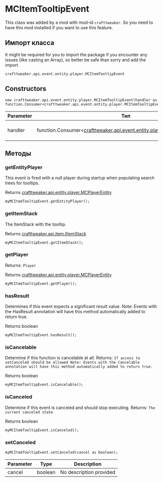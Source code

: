 # MCItemTooltipEvent

This class was added by a mod with mod-id `crafttweaker`. So you need to have this mod installed if you want to use this feature.

## Импорт класса
It might be required for you to import the package if you encounter any issues (like casting an Array), so better be safe than sorry and add the import.
```zenscript
crafttweaker.api.event.entity.player.MCItemTooltipEvent
```

## Constructors
```zenscript
new crafttweaker.api.event.entity.player.MCItemTooltipEvent(handler as function.Consumer<crafttweaker.api.event.entity.player.MCItemTooltipEvent>);
```
| Parameter | Тип                                                                                                                               | Описание                |
| --------- | --------------------------------------------------------------------------------------------------------------------------------- | ----------------------- |
| handler   | function.Consumer<[crafttweaker.api.event.entity.player.MCItemTooltipEvent](/vanilla/api/event/entity/player/MCItemTooltipEvent)> | No description provided |



## Методы
### getEntityPlayer

This event is fired with a null player during startup when populating search trees for tooltips.

Returns [crafttweaker.api.entity.player.MCPlayerEntity](/vanilla/api/entity/player/MCPlayerEntity)

```zenscript
myMCItemTooltipEvent.getEntityPlayer();
```

### getItemStack

The ItemStack with the tooltip.

Returns [crafttweaker.api.item.IItemStack](/vanilla/api/items/IItemStack)

```zenscript
myMCItemTooltipEvent.getItemStack();
```

### getPlayer

Returns: `Player`

Returns [crafttweaker.api.entity.player.MCPlayerEntity](/vanilla/api/entity/player/MCPlayerEntity)

```zenscript
myMCItemTooltipEvent.getPlayer();
```

### hasResult

Determines if this event expects a significant result value. Note: Events with the HasResult annotation will have this method automatically added to return true.

Returns boolean

```zenscript
myMCItemTooltipEvent.hasResult();
```

### isCancelable

Determine if this function is cancelable at all. Returns: `If access to setCanceled should be allowed
 Note:
 Events with the Cancelable annotation will have this method automatically added to return true.`

Returns boolean

```zenscript
myMCItemTooltipEvent.isCancelable();
```

### isCanceled

Determine if this event is canceled and should stop executing. Returns: `The current canceled state`

Returns boolean

```zenscript
myMCItemTooltipEvent.isCanceled();
```

### setCanceled

```zenscript
myMCItemTooltipEvent.setCanceled(cancel as boolean);
```

| Parameter | Type    | Description             |
| --------- | ------- | ----------------------- |
| cancel    | boolean | No description provided |



